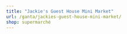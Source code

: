 ```yaml
---
title: "Jackie's Guest House Mini Market"
url: /ganta/jackies-guest-house-mini-market/
shop: supermarché
---
```

